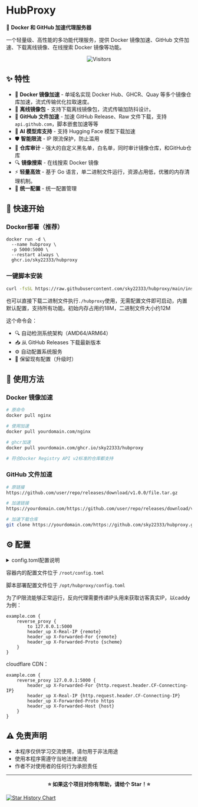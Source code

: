 # HubProxy

🚀 **Docker 和 GitHub 加速代理服务器**

一个轻量级、高性能的多功能代理服务，提供 Docker 镜像加速、GitHub 文件加速、下载离线镜像、在线搜索 Docker 镜像等功能。

<p align="center">
  <img src="https://count.getloli.com/get/@sky22333.hubproxy?theme=rule34" alt="Visitors">
</p>

## ✨ 特性

- 🐳 **Docker 镜像加速** - 单域名实现 Docker Hub、GHCR、Quay 等多个镜像仓库加速，流式传输优化拉取速度。
- 🐳 **离线镜像包** - 支持下载离线镜像包，流式传输加防抖设计。
- 📁 **GitHub 文件加速** - 加速 GitHub Release、Raw 文件下载，支持`api.github.com`，脚本嵌套加速等等
- 🤖 **AI 模型库支持** - 支持 Hugging Face 模型下载加速
- 🛡️ **智能限流** - IP 限流保护，防止滥用
- 🚫 **仓库审计** - 强大的自定义黑名单，白名单，同时审计镜像仓库，和GitHub仓库
- 🔍 **镜像搜索** - 在线搜索 Docker 镜像
- ⚡ **轻量高效** - 基于 Go 语言，单二进制文件运行，资源占用低，优雅的内存清理机制。
- 🔧 **统一配置** - 统一配置管理


## 🚀 快速开始

### Docker部署（推荐）
```
docker run -d \
  --name hubproxy \
  -p 5000:5000 \
  --restart always \
  ghcr.io/sky22333/hubproxy
```



### 一键脚本安装

```bash
curl -fsSL https://raw.githubusercontent.com/sky22333/hubproxy/main/install-service.sh | sudo bash
```

也可以直接下载二进制文件执行`./hubproxy`使用，无需配置文件即可启动，内置默认配置，支持所有功能。初始内存占用约18M，二进制文件大小约12M

这个命令会：
- 🔍 自动检测系统架构（AMD64/ARM64）
- 📥 从 GitHub Releases 下载最新版本
- ⚙️ 自动配置系统服务
- 🔄 保留现有配置（升级时）



## 📖 使用方法

### Docker 镜像加速

```bash
# 原命令
docker pull nginx

# 使用加速
docker pull yourdomain.com/nginx

# ghcr加速
docker pull yourdomain.com/ghcr.io/sky22333/hubproxy

# 符合Docker Registry API v2标准的仓库都支持
```

### GitHub 文件加速

```bash
# 原链接
https://github.com/user/repo/releases/download/v1.0.0/file.tar.gz

# 加速链接
https://yourdomain.com/https://github.com/user/repo/releases/download/v1.0.0/file.tar.gz

# 加速下载仓库
git clone https://yourdomain.com/https://github.com/sky22333/hubproxy.git
```

## ⚙️ 配置

<details>
  <summary>config.toml配置说明</summary>

此配置是默认配置

```
[server]
host = "0.0.0.0"
# 监听端口
port = 5000
# Github文件大小限制（字节），默认2GB
fileSize = 2147483648

[rateLimit]
# 每个IP每小时允许的请求数(注意Docker镜像会有多个层，会消耗多个次数)
requestLimit = 500
# 限流周期（小时）
periodHours = 1.0

[security]
# IP白名单，支持单个IP或IP段
# 白名单中的IP不受限流限制
whiteList = [
    "127.0.0.1",
    "172.17.0.0/16",
    "192.168.1.0/24"
]

# IP黑名单，支持单个IP或IP段
# 黑名单中的IP将被直接拒绝访问
blackList = [
    "192.168.100.1",
    "192.168.100.0/24"
]

[proxy]
# 代理服务白名单（支持GitHub仓库和Docker镜像，支持通配符）
# 只允许访问白名单中的仓库/镜像，为空时不限制
whiteList = []

# 代理服务黑名单（支持GitHub仓库和Docker镜像，支持通配符）
# 禁止访问黑名单中的仓库/镜像
blackList = [
    "baduser/malicious-repo",
    "*/malicious-repo",
    "baduser/*"
]

# 代理配置，支持有用户名/密码认证和无认证模式
# 无认证: socks5://127.0.0.1:1080
# 有认证: socks5://username:password@127.0.0.1:1080
# HTTP 代理示例
# http://username:password@127.0.0.1:7890
# SOCKS5 代理示例
# socks5://username:password@127.0.0.1:1080
# SOCKS5H 代理示例
# socks5h://username:password@127.0.0.1:1080
# 留空不使用代理
proxy = "" 

[download]
# 批量下载离线镜像数量限制
maxImages = 10

# Registry映射配置，支持多种镜像仓库上游
[registries]

# GitHub Container Registry
[registries."ghcr.io"]
upstream = "ghcr.io"
authHost = "ghcr.io/token" 
authType = "github"
enabled = true

# Google Container Registry
[registries."gcr.io"]
upstream = "gcr.io"
authHost = "gcr.io/v2/token"
authType = "google"
enabled = true

# Quay.io Container Registry
[registries."quay.io"]
upstream = "quay.io"
authHost = "quay.io/v2/auth"
authType = "quay"
enabled = true

# Kubernetes Container Registry
[registries."registry.k8s.io"]
upstream = "registry.k8s.io"
authHost = "registry.k8s.io"
authType = "anonymous"
enabled = true

[tokenCache]
# 是否启用缓存(同时控制Token和Manifest缓存)显著提升性能
enabled = true
# 默认缓存时间(分钟)
defaultTTL = "20m"
```

</details>

容器内的配置文件位于 `/root/config.toml`

脚本部署配置文件位于 `/opt/hubproxy/config.toml`

为了IP限流能够正常运行，反向代理需要传递IP头用来获取访客真实IP，以caddy为例：
```
example.com {
    reverse_proxy {
        to 127.0.0.1:5000
        header_up X-Real-IP {remote}
        header_up X-Forwarded-For {remote}
        header_up X-Forwarded-Proto {scheme}
    }
}
```
cloudflare CDN：
```
example.com {
    reverse_proxy 127.0.0.1:5000 {
        header_up X-Forwarded-For {http.request.header.CF-Connecting-IP}
        header_up X-Real-IP {http.request.header.CF-Connecting-IP}
        header_up X-Forwarded-Proto https
        header_up X-Forwarded-Host {host}
    }
}
```



## ⚠️ 免责声明

- 本程序仅供学习交流使用，请勿用于非法用途
- 使用本程序需遵守当地法律法规
- 作者不对使用者的任何行为承担责任

---

<div align="center">

**⭐ 如果这个项目对你有帮助，请给个 Star！⭐**

</div>



[![Star History Chart](https://api.star-history.com/svg?repos=sky22333/hubproxy&type=Date)](https://www.star-history.com/#sky22333/hubproxy&Date)

